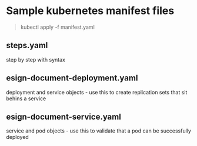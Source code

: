# Sample kubernetes manifest files
> kubectl apply -f manifest.yaml

## steps.yaml
step by step with syntax 

## esign-document-deployment.yaml
deployment and service objects - use this to create replication sets that sit behins a service

## esign-document-service.yaml
service and pod objects - use this to validate that a pod can be successfully deployed
